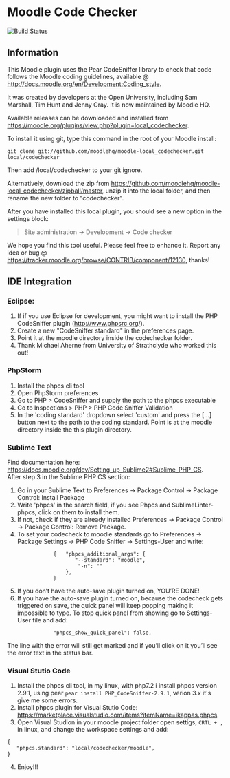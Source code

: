 Moodle Code Checker
===================

[![Build Status](https://travis-ci.org/moodlehq/moodle-local_codechecker.svg?branch=master)](https://travis-ci.org/moodlehq/moodle-local_codechecker)

Information
-----------

This Moodle plugin uses the Pear CodeSniffer library to
check that code follows the Moodle coding guidelines, available @
<http://docs.moodle.org/en/Development:Coding_style>.

It was created by developers at the Open University, including Sam Marshall,
Tim Hunt and Jenny Gray. It is now maintained by Moodle HQ.

Available releases can be downloaded and installed from
<https://moodle.org/plugins/view.php?plugin=local_codechecker>.

To install it using git, type this command in the root of your Moodle install:
```
git clone git://github.com/moodlehq/moodle-local_codechecker.git local/codechecker
```
Then add /local/codechecker to your git ignore.

Alternatively, download the zip from
<https://github.com/moodlehq/moodle-local_codechecker/zipball/master>,
unzip it into the local folder, and then rename the new folder to "codechecker".

After you have installed this local plugin, you
should see a new option in the settings block:

> Site administration -> Development -> Code checker

We hope you find this tool useful. Please feel free to enhance it.
Report any idea or bug @
<https://tracker.moodle.org/browse/CONTRIB/component/12130>, thanks!


IDE Integration
---------------

### Eclipse:

1. If if you use Eclipse for development, you might want to install
   the PHP CodeSniffer plugin (http://www.phpsrc.org/).
2. Create a new "CodeSniffer standard" in the preferences page.
3. Point it at the moodle directory inside the codechecker folder.
4. Thank Michael Aherne from University of Strathclyde who worked this out!

### PhpStorm

1. Install the phpcs cli tool
2. Open PhpStorm preferences
3. Go to PHP > CodeSniffer and supply the path to the phpcs executable
4. Go to Inspections > PHP > PHP Code Sniffer Validation
5. In the 'coding standard' dropdown select 'custom' and press the [...]
   button next to the path to the coding standard. Point is at the moodle
   directory inside the this plugin directory.

### Sublime Text
   
Find documentation here: https://docs.moodle.org/dev/Setting_up_Sublime2#Sublime_PHP_CS. <br />
After step 3 in the Sublime PHP CS section:
1. Go in your Sublime Text to Preferences -> Package Control -> Package Control: Install Package
2. Write 'phpcs' in the search field, if you see Phpcs and SublimeLinter-phpcs, click on them to install them. 
3. If not, check if they are already installed Preferences -> Package Control -> Package Control: Remove Package.
4. To set your codecheck to moodle standards go to Preferences -> Package Settings -> PHP Code Sniffer -> Settings-User and write:
```
               {   "phpcs_additional_args": {
                      "--standard": "moodle",
                       "-n": ""
                   },
               }
```
5. If you don’t have the auto-save plugin turned on, YOU’RE DONE! 
6. If you have the auto-save plugin turned on, because the codecheck gets triggered on save, the quick panel will keep popping making it impossible to type.
   To stop quick panel from showing go to Settings-User file and add:
```
               "phpcs_show_quick_panel": false,
```
   The line with the error will still get marked and if you’ll click on it you’ll see the error text in the status bar.
   
### Visual Stutio Code

1. Install the phpcs cli tool, in my linux, with php7.2  i install phpcs version 2.9.1, using pear `pear install PHP_CodeSniffer-2.9.1`, verion 3.x it's give me some errors.
2. Install phpcs plugin for Visual Stutio Code:  https://marketplace.visualstudio.com/items?itemName=ikappas.phpcs.
3. Open Visual Studion in your moodle project folder open settigs, ```CRTL + ,``` in linux, and change the workspace settings and add:  
```
{
   "phpcs.standard": "local/codechecker/moodle",
}
```
4. Enjoy!!!
